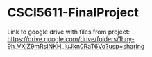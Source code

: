 # CSCI5611-FinalProject
Link to google drive with files from project: https://drive.google.com/drive/folders/1hny-9h_VXjZ9mRslNKH_iuJkn0RaT6Vo?usp=sharing
